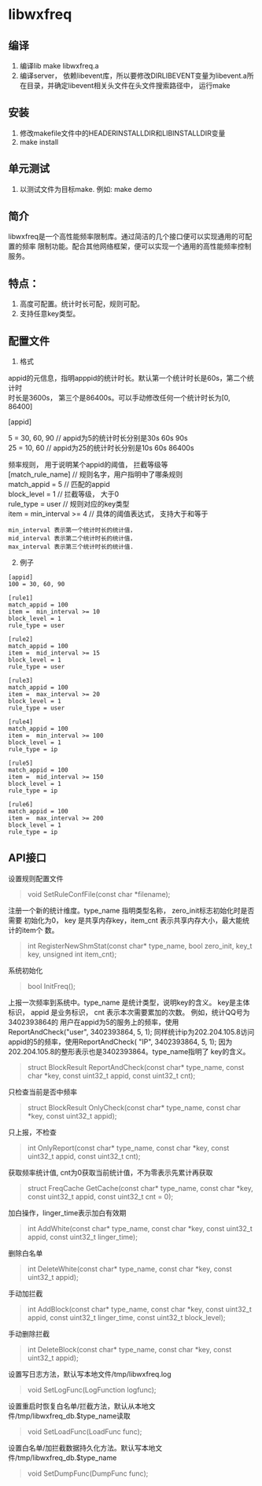 # libwxfreq

## 编译
  1. 编译lib make libwxfreq.a
  2. 编译server， 依赖libevent库，所以要修改DIRLIBEVENT变量为libevent.a所在目录，并确定libevent相关头文件在头文件搜索路径中， 运行make

## 安装
  1. 修改makefile文件中的HEADERINSTALLDIR和LIBINSTALLDIR变量
  2. make install

## 单元测试
  1. 以测试文件为目标make. 例如: make demo

## 简介
  libwxfreq是一个高性能频率限制库。通过简洁的几个接口便可以实现通用的可配置的频率
限制功能。配合其他网络框架，便可以实现一个通用的高性能频率控制服务。

## 特点：
  1. 高度可配置。统计时长可配，规则可配。
  2. 支持任意key类型。
 
## 配置文件
  1. 格式
   
   appid的元信息，指明apppid的统计时长。默认第一个统计时长是60s，第二个统计时  
   时长是3600s， 第三个是86400s。可以手动修改任何一个统计时长为[0, 86400]  

  [appid]
  
  5 = 30, 60, 90 // appid为5的统计时长分别是30s 60s 90s  
  25 = 10, 60   // appid为25的统计时长分别是10s 60s 86400s  
 
  频率规则， 用于说明某个appid的阈值， 拦截等级等  
  [match_rule_name] // 规则名字，用户指明中了哪条规则  
  match_appid = 5   // 匹配的appid                              
  block_level = 1  // 拦截等级， 大于0  
  rule_type = user // 规则对应的key类型  
  item = min_interval >= 4 // 具体的阈值表达式， 支持大于和等于
  ```
  min_interval 表示第一个统计时长的统计值，                  
  mid_interval 表示第二个统计时长的统计值，                        
  max_interval 表示第三个统计时长的统计值.
  ```

  2. 例子
  ```
  [appid]
  100 = 30, 60, 90

  [rule1]
  match_appid = 100
  item =  min_interval >= 10
  block_level = 1
  rule_type = user

  [rule2]
  match_appid = 100
  item =  mid_interval >= 15 
  block_level = 1
  rule_type = user

  [rule3]
  match_appid = 100
  item =  max_interval >= 20
  block_level = 1
  rule_type = user

  [rule4]
  match_appid = 100
  item =  min_interval >= 100
  block_level = 1
  rule_type = ip 

  [rule5]
  match_appid = 100
  item =  mid_interval >= 150
  block_level = 1
  rule_type = ip 

  [rule6]
  match_appid = 100
  item =  max_interval >= 200 
  block_level = 1
  rule_type = ip 
  ```

## API接口

  设置规则配置文件
  > void SetRuleConfFile(const char *filename);

  注册一个新的统计维度。type_name 指明类型名称， zero_init标志初始化时是否需要
  初始化为0， key 是共享内存key，item_cnt 表示共享内存大小，最大能统计的item个
  数。
  > int RegisterNewShmStat(const char* type_name, bool zero_init, key_t key,
  >                      unsigned int item_cnt);

  系统初始化
  > bool InitFreq();

  上报一次频率到系统中。type_name 是统计类型，说明key的含义。 key是主体标识，
  appid 是业务标识， cnt 表示本次需要累加的次数。 例如，统计QQ号为3402393864的
  用户在appid为5的服务上的频率，使用ReportAndCheck("user", 3402393864, 5, 1);
  同样统计ip为202.204.105.8访问appid的5的频率，使用ReportAndCheck( "IP", 
  3402393864, 5, 1); 因为202.204.105.8的整形表示也是3402393864。type_name指明了
  key的含义。
  > struct BlockResult ReportAndCheck(const char* type_name, const char *key,
  >                                   const uint32_t appid, const uint32_t cnt);

  只检查当前是否中频率
  > struct BlockResult OnlyCheck(const char* type_name, const char *key,
  >                             const uint32_t appid);

  只上报，不检查
  > int OnlyReport(const char* type_name, const char *key, const uint32_t appid,
  >              const uint32_t cnt);

  获取频率统计值, cnt为0获取当前统计值，不为零表示先累计再获取
  > struct FreqCache GetCache(const char* type_name, const char *key,
  >                          const uint32_t appid, const uint32_t cnt = 0);

  加白操作，linger_time表示加白有效期
  > int AddWhite(const char* type_name, const char *key, const uint32_t appid,
  >            const uint32_t linger_time);

  删除白名单
  > int DeleteWhite(const char* type_name, const char *key, const uint32_t appid);

  手动加拦截
  > int AddBlock(const char* type_name, const char *key, const uint32_t appid,
  >            const uint32_t linger_time, const uint32_t block_level);

  手动删除拦截
  > int DeleteBlock(const char* type_name, const char *key, const uint32_t appid);

  设置写日志方法，默认写本地文件/tmp/libwxfreq.log
  > void SetLogFunc(LogFunction logfunc);

  设置重启时恢复白名单/拦截方法，默认从本地文件/tmp/libwxfreq_db.$type_name读取
  > void SetLoadFunc(LoadFunc func);

  设置白名单/加拦截数据持久化方法。默认写本地文件/tmp/libwxfreq_db.$type_name
  > void SetDumpFunc(DumpFunc func);
